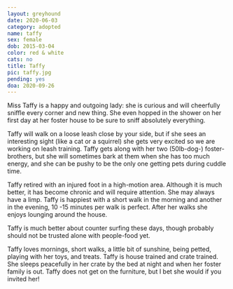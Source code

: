 ```yaml
---
layout: greyhound
date: 2020-06-03
category: adopted
name: taffy
sex: female
dob: 2015-03-04
color: red & white
cats: no
title: Taffy
pic: taffy.jpg
pending: yes
doa: 2020-09-26
---
```

Miss Taffy is a happy and outgoing lady: she is curious and will cheerfully sniffle every corner and new thing. She even hopped in the shower on her first day at her foster house to be sure to sniff absolutely everything. 

Taffy will walk on a loose leash close by your side, but if she sees an interesting sight (like a cat or a squirrel) she gets very excited so we are working on leash training. Taffy gets along with her two (50lb-dog-) foster-brothers, but she will sometimes bark at them when she has too much energy, and she can be pushy to be the only one getting pets during cuddle time. 

Taffy retired with an injured foot in a high-motion area. Although it is much better, it has become chronic and will require attention.  She may always have a limp. Taffy is happiest with a short walk in the morning and another in the evening, 10 -15 minutes per walk is perfect. After her walks she enjoys lounging around the house. 

Taffy is much better about counter surfing these days, though probably should not be trusted alone with people-food yet. 

Taffy loves mornings, short walks, a little bit of sunshine, being petted, playing with her toys, and treats. Taffy is house trained and crate trained. She sleeps peacefully in her crate by the bed at night and when her foster family is out. Taffy does not get on the furniture, but I bet she would if you invited her!

